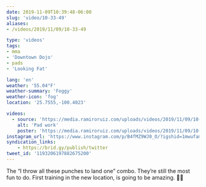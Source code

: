 ```yaml
---
date: 2019-11-09T10:39:48-06:00
slug: 'video/10-33-49'
aliases:
- /videos/2019/11/09/10-33-49

type: 'videos' 
tags:
- mma
- 'Downtown Dojo'
- pads
- 'Looking Fat'

lang: 'en'
weather: '55.04°F'
weather-summary: 'Foggy'
weather-icon: 'fog'
location: '25.7555,-100.4023'

videos:
  - source: 'https://media.ramiroruiz.com/uploads/videos/2019/11/09/10-33-49/pad-work.mp4'
    alt: 'Pad work'
    poster: 'https://media.ramiroruiz.com/uploads/videos/2019/11/09/10-33-49/poster.jpg'
instagram_url: 'https://www.instagram.com/p/B4fMZ9WJ0_O/?igshid=1mwufamfm2ac4'
syndication_links:
    - https://brid.gy/publish/twitter
tweet_id: '1193206197882675200'
---
```

The “I throw all these punches to land one” combo.
They’re still the most fun to do.
First training in the new location, is going to be amazing. 👏🏼
